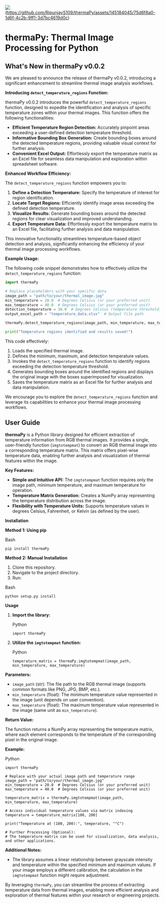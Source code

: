 ![](https://github.com/RipunjayS109/thermaPy/assets/145184045/c282dd9c-87da-4e9b-88e3-55542be87870)(https://github.com/RipunjayS109/thermaPy/assets/145184045/75d6f8a0-1d6f-4c2b-9ff1-3d7bc4619d0c)
# thermaPy: Thermal Image Processing for Python

## What's New in thermaPy v0.0.2

We are pleased to announce the release of thermaPy v0.0.2, introducing a significant enhancement to streamline thermal image analysis workflows.

**Introducing `detect_temperature_regions` Function:**

thermaPy v0.0.2 introduces the powerful `detect_temperature_regions` function, designed to expedite the identification and analysis of specific temperature zones within your thermal images. This function offers the following functionalities:

* **Efficient Temperature Region Detection:** Accurately pinpoint areas exceeding a user-defined detection temperature threshold.
* **Informative Bounding Box Generation:** Create bounding boxes around the detected temperature regions, providing valuable visual context for further analysis.
* **Convenient Excel Output:** Effortlessly export the temperature matrix as an Excel file for seamless data manipulation and exploration within spreadsheet software.

**Enhanced Workflow Efficiency:**

The `detect_temperature_regions` function empowers you to:

1. **Define a Detection Temperature:** Specify the temperature of interest for region identification.
2. **Locate Target Regions:** Efficiently identify image areas exceeding the defined detection temperature.
3. **Visualize Results:** Generate bounding boxes around the detected regions for clear visualization and improved understanding.
4. **Export Temperature Data:** Effortlessly export the temperature matrix to an Excel file, facilitating further analysis and data manipulation.

This innovative functionality streamlines temperature-based object detection and analysis, significantly enhancing the efficiency of your thermal image processing workflows.


**Example Usage:**

The following code snippet demonstrates how to effectively utilize the `detect_temperature_regions` function:

```python
import thermaPy

# Replace placeholders with your specific data
image_path = "path/to/your/thermal_image.jpg"
min_temperature = 20.0  # Degrees Celsius (or your preferred unit)
max_temperature = 40.0  # Degrees Celsius (or your preferred unit)
detection_temperature = 30.0  # Degrees Celsius (temperature threshold)
output_excel_path = "temperature_data.xlsx"  # Output file path

thermaPy.detect_temperature_regions(image_path, min_temperature, max_temperature, detection_temperature, output_excel_path)

print("Temperature regions identified and results saved!")
```

This code effectively:

1. Loads the specified thermal image.
2. Defines the minimum, maximum, and detection temperature values.
3. Invokes the `detect_temperature_regions` function to identify regions exceeding the detection temperature threshold.
4. Generates bounding boxes around the identified regions and displays the original image with the boxes superimposed for visualization.
5. Saves the temperature matrix as an Excel file for further analysis and data manipulation.

We encourage you to explore the `detect_temperature_regions` function and leverage its capabilities to enhance your thermal image processing workflows.

## User Guide

**thermaPy** is a Python library designed for efficient extraction of temperature information from RGB thermal images. It provides a single, user-friendly function (`imgtotempmat`) to convert an RGB thermal image into a corresponding temperature matrix. This matrix offers pixel-wise temperature data, enabling further analysis and visualization of thermal features within the image.

**Key Features:**

- **Simple and Intuitive API:** The `imgtotempmat` function requires only the image path, minimum temperature, and maximum temperature for operation.
- **Temperature Matrix Generation:** Creates a NumPy array representing the temperature distribution across the image.
- **Flexibility with Temperature Units:** Supports temperature values in degrees Celsius, Fahrenheit, or Kelvin (as defined by the user).

**Installation**

**Method 1: Using pip**

Bash

```
pip install thermaPy
```

**Method 2: Manual Installation**

1. Clone this repository.
2. Navigate to the project directory.
3. Run:

Bash

```
python setup.py install
```

**Usage**

1. **Import the library:**
    
    Python
    
    ```
    import thermaPy
    ```
    
2. **Utilize the `imgtotempmat` function:**
    
    Python
    
    ```
    temperature_matrix = thermaPy.imgtotempmat(image_path, min_temperature, max_temperature)
    ```
    

**Parameters:**

- `image_path` (str): The file path to the RGB thermal image (supports common formats like PNG, JPG, BMP, etc.).
- `min_temperature` (float): The minimum temperature value represented in the image (unit depends on user convention).
- `max_temperature` (float): The maximum temperature value represented in the image (same unit as `min_temperature`).

**Return Value:**

The function returns a NumPy array representing the temperature matrix, where each element corresponds to the temperature of the corresponding pixel in the original image.

**Example:**

Python

```
import thermaPy

# Replace with your actual image path and temperature range
image_path = "path/to/your/thermal_image.jpg"
min_temperature = 20.0  # Degrees Celsius (or your preferred unit)
max_temperature = 40.0  # Degrees Celsius (or your preferred unit)

temperature_matrix = thermaPy.imgtotempmat(image_path, min_temperature, max_temperature)

# Access individual temperature values via matrix indexing
temperature = temperature_matrix[100, 200]

print("Temperature at (100, 200):", temperature, "°C")

# Further Processing (Optional):
# The temperature matrix can be used for visualization, data analysis, and other applications.
```

**Additional Notes:**

- The library assumes a linear relationship between grayscale intensity and temperature within the specified minimum and maximum values. If your image employs a different calibration, the calculation in the `imgtotempmat` function might require adjustment.

By leveraging `thermaPy`, you can streamline the process of extracting temperature data from thermal images, enabling more efficient analysis and exploration of thermal features within your research or engineering projects. 
